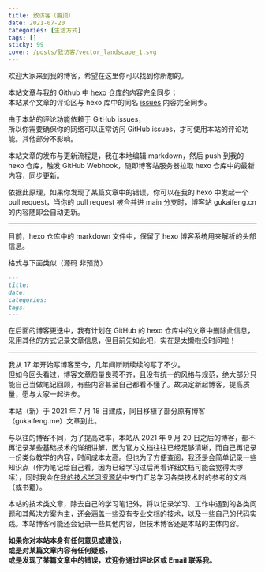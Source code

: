 ```yaml
---
title: 致访客（置顶）
date: 2021-07-20
categories: [生活方式]
tags: []
sticky: 99
cover: /posts/致访客/vector_landscape_1.svg
---
```




欢迎大家来到我的博客，希望在这里你可以找到你所想的。

本站文章与我的 Github 中 [hexo](https://github.com/gukaifeng/hexo) 仓库的内容完全同步；  
本站某个文章的评论区与 hexo 库中的同名 [issues](https://github.com/gukaifeng/hexo/issues) 内容完全同步。

由于本站的评论功能依赖于 GitHub issues，  
所以你需要确保你的网络可以正常访问 GitHub issues，才可使用本站的评论功能。其他部分不影响。

本站文章的发布与更新流程是，我在本地编辑 markdown，然后 push 到我的 hexo 仓库，触发 GitHub Webhook，随即博客站服务器拉取 hexo 仓库中的最新内容，同步更新。

依据此原理，如果你发现了某篇文章中的错误，你可以在我的 hexo 中发起一个 pull request，当你的 pull request 被合并进 main 分支时，博客站 gukaifeng.cn 的内容随即会自动更新。

<!--more-->

---

目前，hexo 仓库中的 markdown 文件中，保留了 hexo 博客系统用来解析的头部信息。

格式与下面类似（源码 非预览）

```markdown
---
title: 
date: 
categories: 
tags: 
---
```

在后面的博客更迭中，我有计划在 GitHub 的 hexo 仓库中的文章中删除此信息，采用其他的方式记录文章信息，但目前先如此吧，实在是~~太懒啦~~没时间啦！

---

我从 17 年开始写博客至今，几年间断断续续的写了不少。  
但如今回头看过，博客文章质量良莠不齐，且没有统一的风格与规范，绝大部分只能自己当做笔记回顾，有些内容甚至自己都看不懂了。故决定新起博客，提高质量，愿与大家一起进步。

本站（新）于 2021 年 7 月 18 日建成，同日移植了部分原有博客（gukaifeng.me）文章到此。

与以往的博客不同，为了提高效率，本站从 2021 年 9 月 20 日之后的博客，都不再记录某些基础技术的详细讲解，因为官方文档往往已经足够清晰，而自己再记录一份类似教学的内容，时间成本太高。但也为了方便查阅，我还是会简单记录一些知识点（作为笔记给自己看，因为已经学习过后再看详细文档可能会觉得太啰嗦），同时我会在[我的技术学习资源站](https://gukaifeng.cn/posts/wo-de-ji-zhu-xue-xi-zi-yuan-zhan/)中专门汇总学习各类技术时的参考的文档（或书籍）。

本站的技术类文章，除去自己的学习笔记外，将以记录学习、工作中遇到的各类问题和其解决方案为主，还会涵盖一些没有专业文档的技术，以及一些自己的代码实践。本站博客可能还会记录一些其他内容，但技术博客还是本站的主体内容。

**如果你对本站本身有任何意见或建议，**  
**或是对某篇文章内容有任何疑惑，**  
**或是发现了某篇文章中的错误，欢迎你通过评论区或 Email 联系我。**

